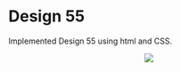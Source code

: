 # Design 55
Implemented Design 55 using html and CSS.

<p align ="center">
  <img src="https://github.com/sanskruti-shahu/designtodevelopment/blob/newBranch4/Design55/Sanskruti_Shahu/images/Design55.png"/>
</p>
